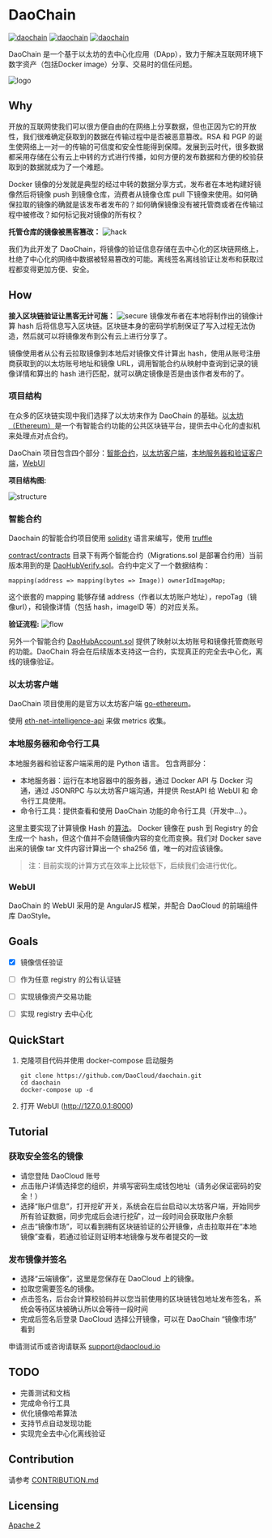 # DaoChain

[![daochain](https://ci.daocloud.io/api/badge/build/daocloud/daochain)](https://dashboard.daocloud.io/orgs/daocloud/build-flows/b63b9fb5-d3d4-404b-8699-548910d87e51)
[![daochain](https://ci.daocloud.io/api/badge/test/daocloud/daochain)](https://dashboard.daocloud.io/orgs/daocloud/build-flows/b63b9fb5-d3d4-404b-8699-548910d87e51)
[![daochain](https://ci.daocloud.io/api/badge/coverage/daocloud/daochain?branch=master&criteria=line-rate)](https://dashboard.daocloud.io/orgs/daocloud/build-flows/b63b9fb5-d3d4-404b-8699-548910d87e51)

DaoChain 是一个基于以太坊的去中心化应用（DApp），致力于解决互联网环境下数字资产（包括Docker image）分享、交易时的信任问题。

![logo](resources/DaoChain.png)

## Why

开放的互联网使我们可以很方便自由的在网络上分享数据，但也正因为它的开放性，我们很难确定获取到的数据在传输过程中是否被恶意篡改。RSA 和 PGP 的诞生使网络上一对一的传输的可信度和安全性能得到保障。发展到云时代，很多数据都采用存储在公有云上中转的方式进行传播，如何方便的发布数据和方便的校验获取到的数据就成为了一个难题。

Docker 镜像的分发就是典型的经过中转的数据分享方式，发布者在本地构建好镜像然后将镜像 push 到镜像仓库，消费者从镜像仓库 pull 下镜像来使用。如何确保拉取的镜像的确就是该发布者发布的？如何确保镜像没有被托管商或者在传输过程中被修改？如何标记我对镜像的所有权？

**托管仓库的镜像被黑客篡改：**
![hack](resources/hack-flow.png)

我们为此开发了 DaoChain，将镜像的验证信息存储在去中心化的区块链网络上，杜绝了中心化的网络中数据被轻易篡改的可能。离线签名离线验证让发布和获取过程都变得更加方便、安全。

## How

**接入区块链验证让黑客无计可施：**
![secure](resources/secure-flow.png)
镜像发布者在本地将制作出的镜像计算 hash 后将信息写入区块链。区块链本身的密码学机制保证了写入过程无法伪造，然后就可以将镜像发布到公有云上进行分享了。

镜像使用者从公有云拉取镜像到本地后对镜像文件计算出 hash，使用从账号注册商获取到的以太坊账号地址和镜像 URL，调用智能合约从映射中查询到记录的镜像详情和算出的 hash 进行匹配，就可以确定镜像是否是由该作者发布的了。

### 项目结构

在众多的区块链实现中我们选择了以太坊来作为 DaoChain 的基础。[以太坊（Ethereum）](https://www.ethereum.org/)是一个有智能合约功能的公共区块链平台，提供去中心化的虚拟机来处理点对点合约。

DaoChain 项目包含四个部分：[智能合约](https://github.com/DaoCloud/dao-chain/tree/master/contract)，[以太坊客户端](https://github.com/DaoCloud/dao-chain/tree/master/geth)，[本地服务器和验证客户端](https://github.com/DaoCloud/dao-chain/tree/master/app)，[WebUI](https://github.com/Revolution1/dao-chain/tree/master/webui)

**项目结构图:**

![structure](resources/structure.png)

### 智能合约

Daochain 的智能合约项目使用 [solidity](https://github.com/ethereum/solidity) 语言来编写，使用 [truffle](https://github.com/ConsenSys/truffle)

[contract/contracts](https://github.com/DaoCloud/dao-chain/tree/master/contract/contracts) 目录下有两个智能合约（Migrations.sol 是部署合约用）当前版本用到的是 [DaoHubVerify.sol](https://github.com/DaoCloud/dao-chain/blob/master/contract/contracts/DaoHubVerify.sol)。合约中定义了一个数据结构：

```solidity
mapping(address => mapping(bytes => Image)) ownerIdImageMap;
```

这个嵌套的 mapping 能够存储 address（作者以太坊账户地址），repoTag（镜像url），和镜像详情（包括 hash，imageID 等）的对应关系。
 
**验证流程:**
![flow](resources/flow.png)

另外一个智能合约 [DaoHubAccount.sol](https://github.com/DaoCloud/dao-chain/blob/master/contract/contracts/DaoHubAccount.sol) 提供了映射以太坊账号和镜像托管商账号的功能。DaoChain 将会在后续版本支持这一合约，实现真正的完全去中心化，离线的镜像验证。

### 以太坊客户端

DaoChain 项目使用的是官方以太坊客户端 [go-ethereum](https://github.com/ethereum/go-ethereum)。

使用 [eth-net-intelligence-api](https://github.com/cubedro/eth-net-intelligence-api) 来做 metrics 收集。

### 本地服务器和命令行工具

本地服务器和验证客户端采用的是 Python 语言。
包含两部分：

* 本地服务器：运行在本地容器中的服务器，通过 Docker API 与 Docker 沟通，通过 JSONRPC 与以太坊客户端沟通，并提供 RestAPI 给 WebUI 和 命令行工具使用。
* 命令行工具：提供查看和使用 DaoChain 功能的命令行工具（开发中...）。

这里主要实现了计算镜像 Hash 的[算法](https://github.com/Revolution1/dao-chain/blob/master/app/dockerclient.py#L35)。
Docker 镜像在 push 到 Registry 的会生成一个 hash，但这个值并不会随镜像内容的变化而变换。我们对 Docker save 出来的镜像 tar 文件内容计算出一个 sha256 值，唯一的对应该镜像。
> 注：目前实现的计算方式在效率上比较低下，后续我们会进行优化。

### WebUI

DaoChain 的 WebUI 采用的是 AngularJS 框架，并配合 DaoCloud 的前端组件库 DaoStyle。


## Goals

- [x] 镜像信任验证
- [ ] 作为任意 registry 的公有认证链
- [ ] 实现镜像资产交易功能
- [ ] 实现 registry 去中心化


## QuickStart

1. 克隆项目代码并使用 docker-compose 启动服务

    ```
    git clone https://github.com/DaoCloud/daochain.git
    cd daochain
    docker-compose up -d
    ```

2. 打开 WebUI (http://127.0.0.1:8000)

## Tutorial

### 获取安全签名的镜像

* 请您登陆 DaoCloud 账号
* 点击账户详情选择您的组织，并填写密码生成钱包地址（请务必保证密码的安全！）
* 选择“账户信息”，打开挖矿开关，系统会在后台启动以太坊客户端，开始同步所有验证数据，同步完成后会进行挖矿，过一段时间会获取账户余额
* 点击“镜像市场”，可以看到拥有区块链验证的公开镜像，点击拉取并在“本地镜像”查看，若通过验证则证明本地镜像与发布者提交的一致

### 发布镜像并签名

* 选择“云端镜像”，这里是您保存在 DaoCloud 上的镜像。
* 拉取您需要签名的镜像。
* 点击签名，后台会计算校验码并以您当前使用的区块链钱包地址发布签名，系统会等待区块被确认所以会等待一段时间
* 完成后签名后登录 DaoCloud 选择公开镜像，可以在 DaoChain “镜像市场” 看到

申请测试币或咨询请联系 support@daocloud.io

## TODO

* 完善测试和文档
* 完成命令行工具
* 优化镜像哈希算法
* 支持节点自动发现功能
* 实现完全去中心化离线验证


## Contribution

请参考 [CONTRIBUTION.md](./CONTRIBUTION.md)

## Licensing

[Apache 2](./LICENSE)
